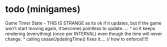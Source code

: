 # todo (minigames)

Game Timer State - THIS IS STRANGE as its ok if it updates, but if the game won't start moving again, it becomes pointless to update.....
   ^ so it keeps rendering (everything) (once per INTERVAL) even though the time will never change.
   ^ calling ceaseUpdatingTime() fixes it.... 
   // how to enforce!!!!!
